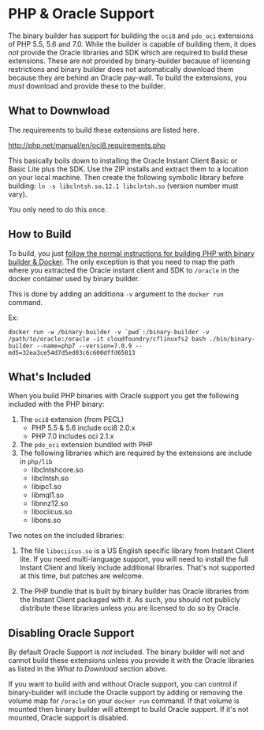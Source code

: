# PHP & Oracle Support

The binary builder has support for building the `oci8` and `pdo_oci` extensions of PHP 5.5, 5.6 and 7.0.  While the builder is capable of building them, it does *not* provide the Oracle libraries and SDK which are required to build these extensions.  These are not provided by binary-builder because of licensing restrictions and binary builder does not automatically download them because they are behind an Oracle pay-wall.  To build the extensions, you *must* download and provide these to the builder.

## What to Downwload

The requirements to build these extensions are listed here.

  http://php.net/manual/en/oci8.requirements.php

This basically boils down to installing the Oracle Instant Client Basic or Basic Lite plus the SDK.  Use the ZIP installs and extract them to a location on your local machine.  Then create the following symbolic library before building: `ln -s libclntsh.so.12.1 libclntsh.so` (version number must vary).  

You only need to do this once.

## How to Build

To build, you just [follow the normal instructions for building PHP with binary builder & Docker](https://github.com/dmikusa-pivotal/binary-builder/blob/master/README.md#running-within-docker).  The only exception is that you need to map the path where you extracted the Oracle instant client and SDK to `/oracle` in the docker container used by binary builder.

This is done by adding an additiona `-v` argument to the `docker run` command.

Ex:

```
docker run -w /binary-builder -v `pwd`:/binary-builder -v /path/to/oracle:/oracle -it cloudfoundry/cflinuxfs2 bash ./bin/binary-builder --name=php7 --version=7.0.9 --md5=32ea3ce54d7d5ed03c6c600dffd65813
```

## What's Included

When you build PHP binaries with Oracle support you get the following included with the PHP binary:

1. The `oci8` extension (from PECL)
    - PHP 5.5 & 5.6 include oci8 2.0.x
    - PHP 7.0 includes oci 2.1.x
2. The `pdo_oci` extension bundled with PHP
3. The following libraries which are required by the extensions are include in `php/lib`
    - libclntshcore.so
    - libclntsh.so
    - libipc1.so
    - libmql1.so
    - libnnz12.so
    - libociicus.so
    - libons.so

Two notes on the included libraries:

1. The file `libociicus.so` is a US English specific library from Instant Client lite.  If you need multi-language support, you will need to install the full Instant Client and likely include additional libraries.  That's not supported at this time, but patches are welcome.

2. The PHP bundle that is built by binary builder has Oracle libraries from the Instant Client packaged with it.  As such, you should not publicly distribute these libraries unless you are licensed to do so by Oracle.

## Disabling Oracle Support

By default Oracle Support is *not* included.  The binary builder will not and cannot build these extensions unless you provide it with the Oracle libraries as listed in the *What to Download* section above.

If you want to build with and without Oracle support, you can control if binary-builder will include the Oracle support by adding or removing the volume map for `/oracle` on your `docker run` command.  If that volume is mounted then binary builder will attempt to build Oracle support.  If it's not mounted, Oracle support is disabled.

